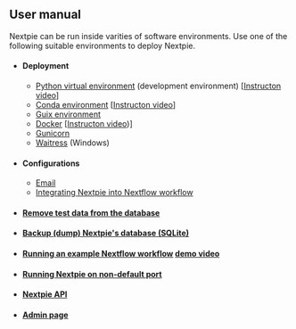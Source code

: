 ## User manual
Nextpie can be run inside varities of software environments. Use one of the following suitable environments to deploy Nextpie.

* #### Deployment
    - [Python virtual environment](deploy-python.md) (development environment) [[Instructon video](https://youtu.be/HJSIUa0EsD0)]
    - [Conda environment](deploy-conda.md) [[Instructon video](https://youtu.be/-2Af_aU4vmM)]
    - [Guix environment](deploy-guix.md) 
    - [Docker](deploy-docker.md) [[Instructon video](https://youtu.be/kmLNcgQN33I))]
    - [Gunicorn](deploy-gunicorn.md)
    - [Waitress](deploy-waitress.md) (Windows)

* #### Configurations
    - [Email](config-email.md)
    - [Integrating Nextpie into Nextflow workflow](configure.md)

* #### [Remove test data from the database](db-clear-test-data.md)
* #### [Backup (dump) Nextpie's database (SQLite)](db-dump.md)

* #### [Running an example Nextflow workflow](nextflow-workflow.md) [demo video](https://youtu.be/ZrnkrdmcLv0)
* #### [Running Nextpie on non-default port](non-default-port.md)
* #### [Nextpie API](api.md)
* #### [Admin page](admin.md)
